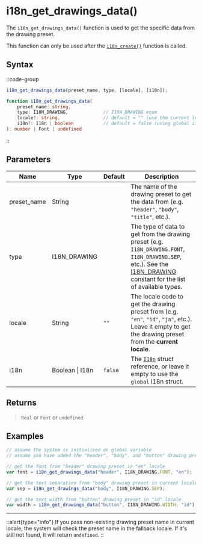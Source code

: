 # i18n_get_drawings_data()

The `i18n_get_drawings_data()` function is used to get the specific data from the drawing preset.

This function can only be used after the [`i18n_create()`](/v1/api-reference/functions/i18n-create) function is called.

## Syntax

::code-group
```js [Usage]
i18n_get_drawings_data(preset_name, type, [locale], [i18n]);
```

```ts [Signature]
function i18n_get_drawings_data(
    preset_name: string,
    type: I18N_DRAWING,             // I18N_DRAWING enum
    locale?: string,                // default = "" (use the current locale)
    i18n?: I18n | boolean           // default = false (using global i18n struct)
): number | Font | undefined
```
::

## Parameters

| Name        | Type              | Default      | Description |
|-------------|-------------------|--------------|-------------|
| preset_name | String            |              | The name of the drawing preset to get the data from (e.g. `"header"`, `"body"`, `"title"`, etc.). |
| type        | I18N_DRAWING      |              | The type of data to get from the drawing preset (e.g. `I18N_DRAWING.FONT`, `I18N_DRAWING.SEP`, etc.). See the [I18N_DRAWING](/v1/api-reference/constants#i18n_drawing) constant for the list of available types. |
| locale      | String            | `""`         | The locale code to get the drawing preset from (e.g. `"en"`, `"id"`, `"ja"`, etc.). Leave it empty to get the drawing preset from the **current locale**. |
| i18n        | Boolean \| I18n | `false`      | The [`I18n`](/v1/api-reference/functions/i18n-create) struct reference, or leave it empty to use the `global` i18n struct. |

## Returns

> `Real` or `Font` or `undefined`

## Examples

```js [Create Event]
// assume the system is initialized on global variable
// assume you have added the "header", "body", and "button" drawing presets

// get the font from "header" drawing preset in "en" locale
var font = i18n_get_drawings_data("header", I18N_DRAWING.FONT, "en");

// get the text separation from "body" drawing preset in current locale
var sep = i18n_get_drawings_data("body", I18N_DRAWING.SEP);

// get the text width from "button" drawing preset in "id" locale
var width = i18n_get_drawings_data("button", I18N_DRAWING.WIDTH, "id");
```

---

::alert{type="info"}
If you pass non-existing drawing preset name in current locale, the system will check the preset name in the fallback locale. If it's still not found, it will return `undefined`.
::
